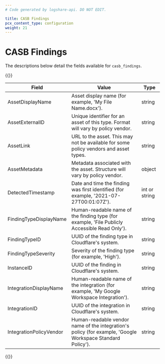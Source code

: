 ```yaml
---
# Code generated by logshare-api. DO NOT EDIT.

title: CASB Findings
pcx_content_type: configuration
weight: 21
---
```


# CASB Findings

The descriptions below detail the fields available for `casb_findings`.

{{<table-wrap>}}

| Field | Value | Type |
| -- | -- | -- |
| AssetDisplayName | Asset display name (for example, 'My File Name.docx'). | string |
| AssetExternalID | Unique identifier for an asset of this type. Format will vary by policy vendor. | string |
| AssetLink | URL to the asset. This may not be available for some policy vendors and asset types. | string |
| AssetMetadata | Metadata associated with the asset. Structure will vary by policy vendor. | object |
| DetectedTimestamp | Date and time the finding was first identified (for example, '2021-07-27T00:01:07Z'). | int or string |
| FindingTypeDisplayName | Human-readable name of the finding type (for example, 'File Publicly Accessible Read Only'). | string |
| FindingTypeID | UUID of the finding type in Cloudflare's system. | string |
| FindingTypeSeverity | Severity of the finding type (for example, 'High'). | string |
| InstanceID | UUID of the finding in Cloudflare's system. | string |
| IntegrationDisplayName | Human-readable name of the integration (for example, 'My Google Workspace Integration'). | string |
| IntegrationID | UUID of the integration in Cloudflare's system. | string |
| IntegrationPolicyVendor | Human-readable vendor name of the integration's policy (for example, 'Google Workspace Standard Policy'). | string |

{{</table-wrap>}}
